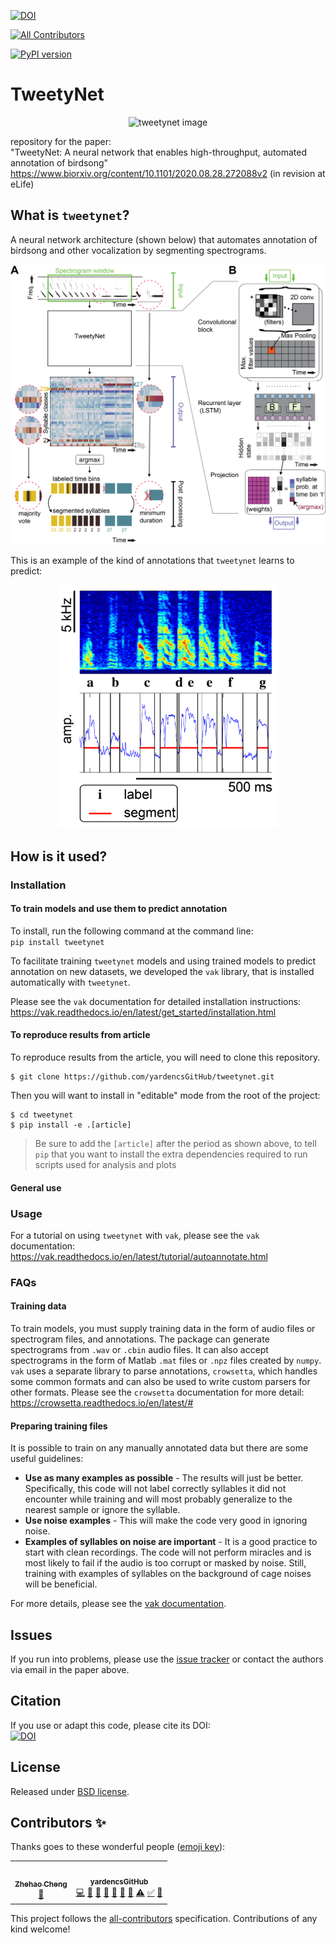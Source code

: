 [![DOI](https://zenodo.org/badge/DOI/10.5281/zenodo.2667812.svg)](https://doi.org/10.5281/zenodo.2667812)
<!-- ALL-CONTRIBUTORS-BADGE:START - Do not remove or modify this section -->
[![All Contributors](https://img.shields.io/badge/all_contributors-2-orange.svg?style=flat-square)](#contributors-)
<!-- ALL-CONTRIBUTORS-BADGE:END -->
[![PyPI version](https://badge.fury.io/py/tweetynet.svg)](https://badge.fury.io/py/tweetynet)

# TweetyNet
<p align="center"><img src="./doc/tweetynet.gif" alt="tweetynet image" width=100></p>

repository for the paper:  
"TweetyNet: A neural network that enables high-throughput, automated annotation of birdsong"  
https://www.biorxiv.org/content/10.1101/2020.08.28.272088v2
(in revision at eLife)

## What is `tweetynet`?
A neural network architecture (shown below) 
that automates annotation of birdsong and other vocalization by segmenting spectrograms.  
<p align="center">
<img src="article/doc/figures/mainfig_tweetynet_architecture_and_basic_operation/mainfig_tweetynet_architecture_operations_and_post_processing.png" alt="neural network architecture" width=600>
</p>

This is an example of the kind of annotations that `tweetynet` learns to predict:  
<p align="center">
<img src="article/doc/figures/older_fig_versions/fig1/fig1.png" alt="schematic of annotation" width=350>
</p>

## How is it used?
### Installation
#### To train models and use them to predict annotation
To install, run the following command at the command line:  
`pip install tweetynet`

To facilitate training `tweetynet` models and using trained models 
to predict annotation on new datasets, 
we developed the `vak` library, 
that is installed automatically with `tweetynet`.

Please see the `vak` documentation for detailed installation instructions:  
https://vak.readthedocs.io/en/latest/get_started/installation.html  

#### To reproduce results from article
To reproduce results from the article, you will need to clone this repository.

```console
$ git clone https://github.com/yardencsGitHub/tweetynet.git
```

Then you will want to install in "editable" mode from the root of the project: 

```console
$ cd tweetynet
$ pip install -e .[article]
```

> Be sure to add the `[article]` after the period as shown above, 
> to tell `pip` that you want to install the
> extra dependencies required to run scripts used for analysis and plots

#### General use

### Usage
For a tutorial on using `tweetynet` with `vak`, please see the `vak` documentation:  
https://vak.readthedocs.io/en/latest/tutorial/autoannotate.html

### FAQs
#### Training data
To train models, you must supply training data in the form of audio files or 
spectrogram files, and annotations.
The package can generate spectrograms from `.wav` or `.cbin` audio files.
It can also accept spectrograms in the form of Matlab `.mat` files or `.npz` files created by `numpy`.
`vak` uses a separate library to parse annotations, `crowsetta`, 
which handles some common formats and can also be used to write custom parsers for other formats.
Please see the `crowsetta` documentation for more detail:  
https://crowsetta.readthedocs.io/en/latest/#

#### Preparing training files
It is possible to train on any manually annotated data but there are some useful guidelines:
* __Use as many examples as possible__ - The results will just be better. Specifically, this code will not label correctly syllables it did not encounter while training and will most probably generalize to the nearest sample or ignore the syllable.
* __Use noise examples__ - This will make the code very good in ignoring noise.
* __Examples of syllables on noise are important__ - It is a good practice to start with clean recordings. The code will not perform miracles and is most likely to fail if the audio is too corrupt or masked by noise. Still, training with examples of syllables on the background of cage noises will be beneficial.

For more details, please see the [vak documentation](https://github.com/NickleDave/vak).

## Issues
If you run into problems, please use the [issue tracker](https://github.com/yardencsGitHub/tweetynet/issues) 
or contact the authors via email in the paper above.

## Citation
If you use or adapt this code, please cite its DOI:  
[![DOI](https://zenodo.org/badge/DOI/10.5281/zenodo.2667812.svg)](https://doi.org/10.5281/zenodo.2667812)

## License
Released under [BSD license](./LICENSE).


## Contributors ✨

Thanks goes to these wonderful people ([emoji key](https://allcontributors.org/docs/en/emoji-key)):

<!-- ALL-CONTRIBUTORS-LIST:START - Do not remove or modify this section -->
<!-- prettier-ignore-start -->
<!-- markdownlint-disable -->
<table>
  <tr>
    <td align="center"><a href="https://github.com/zhehao-nkd"><img src="https://avatars.githubusercontent.com/u/45915756?v=4?s=100" width="100px;" alt=""/><br /><sub><b>Zhehao Cheng</b></sub></a><br /><a href="https://github.com/yardencsGitHub/tweetynet/issues?q=author%3Azhehao-nkd" title="Bug reports">🐛</a></td>
    <td align="center"><a href="https://yardencsgithub.github.io/"><img src="https://avatars.githubusercontent.com/u/17324841?v=4?s=100" width="100px;" alt=""/><br /><sub><b>yardencsGitHub</b></sub></a><br /><a href="https://github.com/yardencsGitHub/tweetynet/commits?author=yardencsGitHub" title="Code">💻</a> <a href="https://github.com/yardencsGitHub/tweetynet/issues?q=author%3AyardencsGitHub" title="Bug reports">🐛</a> <a href="#data-yardencsGitHub" title="Data">🔣</a> <a href="https://github.com/yardencsGitHub/tweetynet/commits?author=yardencsGitHub" title="Documentation">📖</a> <a href="#ideas-yardencsGitHub" title="Ideas, Planning, & Feedback">🤔</a> <a href="#question-yardencsGitHub" title="Answering Questions">💬</a> <a href="#tool-yardencsGitHub" title="Tools">🔧</a> <a href="https://github.com/yardencsGitHub/tweetynet/commits?author=yardencsGitHub" title="Tests">⚠️</a> <a href="#tutorial-yardencsGitHub" title="Tutorials">✅</a> <a href="#talk-yardencsGitHub" title="Talks">📢</a></td>
  </tr>
</table>

<!-- markdownlint-restore -->
<!-- prettier-ignore-end -->

<!-- ALL-CONTRIBUTORS-LIST:END -->

This project follows the [all-contributors](https://github.com/all-contributors/all-contributors) specification. Contributions of any kind welcome!